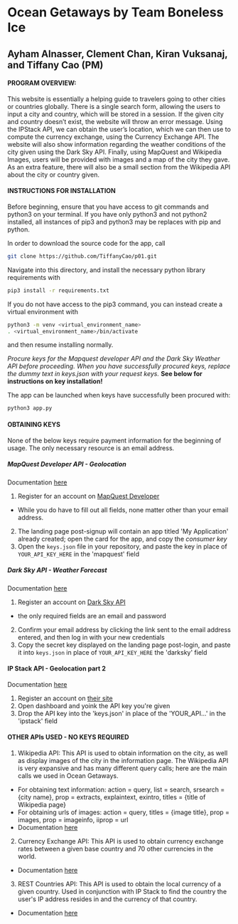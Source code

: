 # Ocean Getaways by Team Boneless Ice
## Ayham Alnasser, Clement Chan, Kiran Vuksanaj, and Tiffany Cao (PM)

#### PROGRAM OVERVIEW:

This website is essentially a helping guide to travelers going to other cities or countries globally. There is a single search form, allowing the users to input a city and country, which will be stored in a session. If the given city and country doesn’t exist, the website will throw an error message. Using the IPStack API, we can obtain the user’s location, which we can then use to compute the currency exchange, using the Currency Exchange API. The website will also show information regarding the weather conditions of the city given using the Dark Sky API. Finally, using MapQuest and Wikipedia Images, users will be provided with images and a map of the city they gave. As an extra feature, there will also be a small section from the Wikipedia API about the city or country given.


#### INSTRUCTIONS FOR INSTALLATION

Before beginning, ensure that you have access to git commands and python3 on your terminal. If you have only python3 and not python2 installed, all instances of pip3 and python3 may be replaces with pip and python.

In order to download the source code for the app, call
```bash
git clone https://github.com/TiffanyCao/p01.git
```

Navigate into this directory, and install the necessary python library requirements with
```bash
pip3 install -r requirements.txt
```

If you do not have access to the pip3 command, you can instead create a virtual environment with
```bash
python3 -m venv <virtual_environment_name>
. <virtual_environment_name>/bin/activate
```
and then resume installing normally.

*Procure keys for the Mapquest developer API and the Dark Sky Weather API before proceeding. When you have successfully procured keys, replace the dummy text in keys.json with your request keys.*
**See below for instructions on key installation!**

The app can be launched when keys have successfully been procured with:
```bash
python3 app.py
```

#### OBTAINING KEYS

None of the below keys require payment information for the beginning of usage. The only necessary resource is an email address.

##### MapQuest Developer API - Geolocation
Documentation [here](https://docs.google.com/document/d/1HnzToCm_MkkXAyboatQQb0dZiSAYDD04QcwS2UFF4XI/edit?usp=sharing)

1. Register for an account on [MapQuest Developer](https://developer.mapquest.com/plan_purchase/steps/business_edition/business_edition_free/register)
  - While you do have to fill out all fields, none matter other than your email address.
2. The landing page post-signup will contain an app titled 'My Application' already created; open the card for the app, and copy the *consumer key*
3. Open the `keys.json` file in your repository, and paste the key in place of `YOUR_API_KEY_HERE` in the 'mapquest' field

##### Dark Sky API - Weather Forecast
Documentation [here](https://docs.google.com/document/d/11P20BGIGfKRNu8uG3Yxn1DkM_quHjr5254bGpjHaX14/edit?usp=sharing)

1. Register an account on [Dark Sky API](https://darksky.net/dev/register)
  - the only required fields are an email and password
2. Confirm your email address by clicking the link sent to the email address entered, and then log in with your new credentials
3. Copy the secret key displayed on the landing page post-login, and paste it into `keys.json` in place of `YOUR_API_KEY_HERE` the 'darksky' field

#### IP Stack API - Geolocation part 2
Documentation [here](https://docs.google.com/document/d/1JLCpSsibgXBVDN8C8FwyYYiO1jIob_qk1owP3F1gNyQ/edit?usp=sharing) 

1. Register an account on [their site](https://ipstack.com/)
2. Open dashboard and yoink the API key you're given
3. Drop the API key into the 'keys.json' in place of the 'YOUR_API...' in the 'ipstack' field

#### OTHER APIs USED - NO KEYS REQUIRED
1. Wikipedia API: This API is used to obtain information on the city, as well as display images of the city in the information page. The Wikipedia API is very expansive and has many different query calls; here are the main calls we used in Ocean Getaways.
  - For obtaining text information: action = query, list = search, srsearch = {city name}, prop = extracts, explaintext, exintro, titles = {title of Wikipedia page}
  - For obtaining urls of images: action = query, titles = {image title}, prop = images, prop = imageinfo, iiprop = url
  - Documentation [here](https://docs.google.com/document/d/1KNf_h_Rysiftc88uZNZO4LMpAyQprUTSj-eg5CMz9a8/edit?usp=sharing)

2. Currency Exchange API: This API is used to obtain currency exchange rates between a given base country and 70 other currencies in the world. 
  - Documentation [here](https://docs.google.com/document/d/1yTckLoGBHA-C37hhukXOc76Jh_770L7m3Moj-wMFeUU/edit?usp=sharing)

3. REST Countries API: This API is used to obtain the local currency of a given country. Used in conjunction with IP Stack to find the country the user's IP address resides in and the currency of that country.
  - Documentation [here](https://docs.google.com/document/d/1C-umxnBAIUzQI9kLDaXG4-YbFsiOwwRTJ5c-DXAHTRM/edit?usp=sharing)


